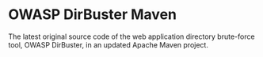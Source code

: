 # OWASP DirBuster Maven
The latest original source code of the web application directory brute-force tool, OWASP DirBuster, in an updated Apache Maven project.
